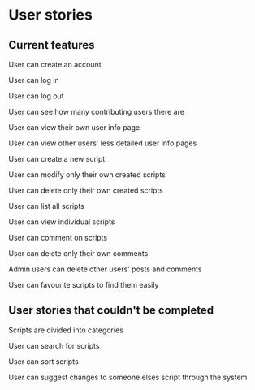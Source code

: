 # User stories
## Current features
User can create an account

User can log in

User can log out

User can see how many contributing users there are

User can view their own user info page

User can view other users' less detailed user info pages

User can create a new script

User can modify only their own created scripts

User can delete only their own created scripts

User can list all scripts

User can view individual scripts

User can comment on scripts

User can delete only their own comments

Admin users can delete other users' posts and comments

User can favourite scripts to find them easily

## User stories that couldn't be completed
Scripts are divided into categories

User can search for scripts

User can sort scripts

User can suggest changes to someone elses script through the system
